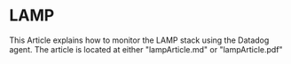 # LAMP

This Article explains how to monitor the LAMP stack using the Datadog agent. The article is located at either "lampArticle.md" or "lampArticle.pdf"
